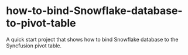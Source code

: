 # how-to-bind-Snowflake-database-to-pivot-table
A quick start project that shows how to bind Snowflake database to the Syncfusion pivot table.
